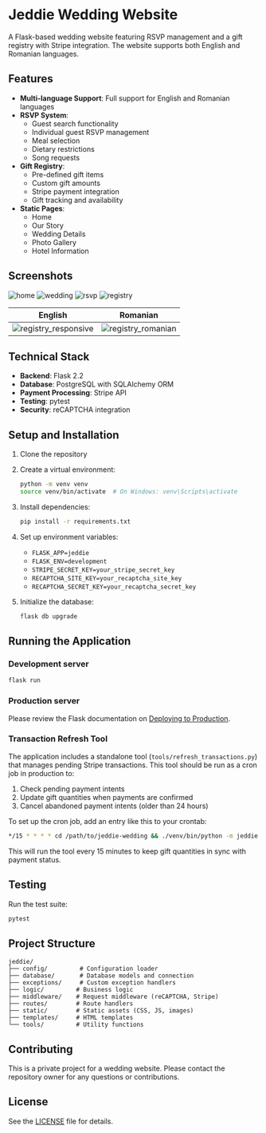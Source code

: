 # Jeddie Wedding Website

A Flask-based wedding website featuring RSVP management and a gift registry with Stripe integration. The website supports both English and Romanian languages.

## Features

- **Multi-language Support**: Full support for English and Romanian languages
- **RSVP System**: 
  - Guest search functionality
  - Individual guest RSVP management
  - Meal selection
  - Dietary restrictions
  - Song requests
- **Gift Registry**:
  - Pre-defined gift items
  - Custom gift amounts
  - Stripe payment integration
  - Gift tracking and availability
- **Static Pages**:
  - Home
  - Our Story
  - Wedding Details
  - Photo Gallery
  - Hotel Information

## Screenshots

![home](https://github.com/eddie-cosma/jeddie-wedding/assets/36821604/69095801-5c28-4b23-9159-ef405faee01c)
![wedding](https://github.com/eddie-cosma/jeddie-wedding/assets/36821604/d98461b5-ac87-44df-a8ca-221a3e89f8e0)
![rsvp](https://github.com/eddie-cosma/jeddie-wedding/assets/36821604/86ac95fb-76a1-4853-a606-b7eeed9c7597)
![registry](https://github.com/eddie-cosma/jeddie-wedding/assets/36821604/5a7addfa-74ca-42a7-81b7-320bc3b84afd)

| English | Romanian |
| ------- | -------- |
| ![registry_responsive](https://github.com/eddie-cosma/jeddie-wedding/assets/36821604/6bd6adf7-1855-4641-aa92-0b12cb3d0c47) | ![registry_romanian](https://github.com/eddie-cosma/jeddie-wedding/assets/36821604/09765707-b139-4c8c-b2ce-1a046bd1e85d) |

## Technical Stack

- **Backend**: Flask 2.2
- **Database**: PostgreSQL with SQLAlchemy ORM
- **Payment Processing**: Stripe API
- **Testing**: pytest
- **Security**: reCAPTCHA integration

## Setup and Installation

1. Clone the repository
2. Create a virtual environment:
   ```bash
   python -m venv venv
   source venv/bin/activate  # On Windows: venv\Scripts\activate
   ```
3. Install dependencies:
   ```bash
   pip install -r requirements.txt
   ```
4. Set up environment variables:
   - `FLASK_APP=jeddie`
   - `FLASK_ENV=development`
   - `STRIPE_SECRET_KEY=your_stripe_secret_key`
   - `RECAPTCHA_SITE_KEY=your_recaptcha_site_key`
   - `RECAPTCHA_SECRET_KEY=your_recaptcha_secret_key`

5. Initialize the database:
   ```bash
   flask db upgrade
   ```

## Running the Application

### Development server
```bash
flask run
```

### Production server
Please review the Flask documentation on [Deploying to Production](https://flask.palletsprojects.com/en/stable/deploying/).

### Transaction Refresh Tool
The application includes a standalone tool (`tools/refresh_transactions.py`) that manages pending Stripe transactions. This tool should be run as a cron job in production to:

1. Check pending payment intents
2. Update gift quantities when payments are confirmed
3. Cancel abandoned payment intents (older than 24 hours)

To set up the cron job, add an entry like this to your crontab:
```bash
*/15 * * * * cd /path/to/jeddie-wedding && ./venv/bin/python -m jeddie.tools.refresh_transactions
```

This will run the tool every 15 minutes to keep gift quantities in sync with payment status.

## Testing

Run the test suite:
```bash
pytest
```

## Project Structure

```
jeddie/
├── config/         # Configuration loader 
├── database/       # Database models and connection
├── exceptions/     # Custom exception handlers
├── logic/         # Business logic
├── middleware/    # Request middleware (reCAPTCHA, Stripe)
├── routes/        # Route handlers
├── static/        # Static assets (CSS, JS, images)
├── templates/     # HTML templates
└── tools/         # Utility functions
```

## Contributing

This is a private project for a wedding website. Please contact the repository owner for any questions or contributions.

## License

See the [LICENSE](LICENSE) file for details.
